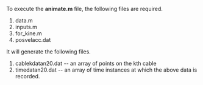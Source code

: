 To execute the **animate.m** file, the following files are required.
1. data.m
2. inputs.m
3. for_kine.m
4. posvelacc.dat

It will generate the following files.
1. cablekdatan20.dat -- an array of points on the kth cable
2. timedatan20.dat -- an array of time instances at which the above data is recorded.
